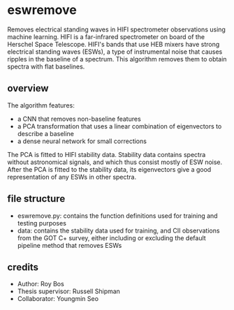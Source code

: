 # eswremove
Removes electrical standing waves in HIFI spectrometer observations using machine learning. HIFI is a far-infrared spectrometer on board of the Herschel Space Telescope. HIFI's bands that use HEB mixers have strong electrical standing waves (ESWs), a type of instrumental noise that causes ripples in the baseline of a spectrum. This algorithm removes them to obtain spectra with flat baselines.

## overview
The algorithm features:
- a CNN that removes non-baseline features
- a PCA transformation that uses a linear combination of eigenvectors to describe a baseline
- a dense neural network for small corrections

The PCA is fitted to HIFI stability data. Stability data contains spectra without astronomical signals, and which thus consist mostly of ESW noise. After the PCA is fitted to the stability data, its eigenvectors give a good representation of any ESWs in other spectra.

## file structure
- eswremove.py: contains the function definitions used for training and testing purposes
- data: contains the stability data used for training, and CII observations from the GOT C+ survey, either including or excluding the default pipeline method that removes ESWs

## credits
- Author: Roy Bos
- Thesis supervisor: Russell Shipman
- Collaborator: Youngmin Seo
